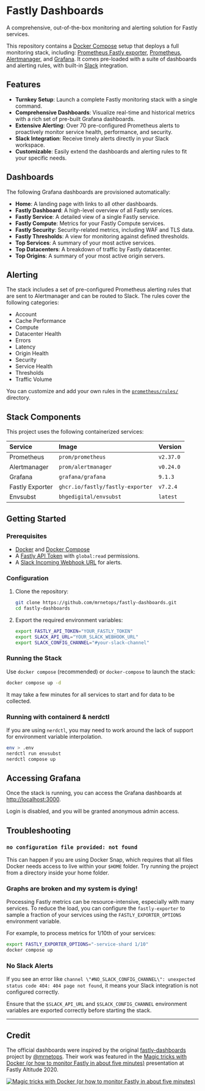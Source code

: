 # Fastly Dashboards

A comprehensive, out-of-the-box monitoring and alerting solution for Fastly services.

This repository contains a [Docker Compose][compose] setup that deploys a full monitoring stack, including: [Prometheus Fastly exporter][fastly-exporter], [Prometheus][prom], [Alertmanager][alertmanager], and [Grafana][grafana]. It comes pre-loaded with a suite of dashboards and alerting rules, with built-in [Slack][slack] integration.

## Features

- **Turnkey Setup**: Launch a complete Fastly monitoring stack with a single command.
- **Comprehensive Dashboards**: Visualize real-time and historical metrics with a rich set of pre-built Grafana dashboards.
- **Extensive Alerting**: Over 70 pre-configured Prometheus alerts to proactively monitor service health, performance, and security.
- **Slack Integration**: Receive timely alerts directly in your Slack workspace.
- **Customizable**: Easily extend the dashboards and alerting rules to fit your specific needs.

## Dashboards

The following Grafana dashboards are provisioned automatically:

- **Home**: A landing page with links to all other dashboards.
- **Fastly Dashboard**: A high-level overview of all Fastly services.
- **Fastly Service**: A detailed view of a single Fastly service.
- **Fastly Compute**: Metrics for your Fastly Compute services.
- **Fastly Security**: Security-related metrics, including WAF and TLS data.
- **Fastly Thresholds**: A view for monitoring against defined thresholds.
- **Top Services**: A summary of your most active services.
- **Top Datacenters**: A breakdown of traffic by Fastly datacenter.
- **Top Origins**: A summary of your most active origin servers.


## Alerting

The stack includes a set of pre-configured Prometheus alerting rules that are sent to Alertmanager and can be routed to Slack. The rules cover the following categories:

- Account
- Cache Performance
- Compute
- Datacenter Health
- Errors
- Latency
- Origin Health
- Security
- Service Health
- Thresholds
- Traffic Volume

You can customize and add your own rules in the [`prometheus/rules/`](prometheus/rules/) directory.

## Stack Components

This project uses the following containerized services:

| Service         | Image                            | Version   |
| :-------------- | :------------------------------- | :-------- |
| Prometheus      | `prom/prometheus`                | `v2.37.0` |
| Alertmanager    | `prom/alertmanager`              | `v0.24.0` |
| Grafana         | `grafana/grafana`                | `9.1.3`   |
| Fastly Exporter | `ghcr.io/fastly/fastly-exporter` | `v7.2.4`  |
| Envsubst        | `bhgedigital/envsubst`           | `latest`  |

## Getting Started

### Prerequisites

- [Docker](https://docs.docker.com/get-docker/) and [Docker Compose](https://docs.docker.com/compose/install/)
- A [Fastly API Token][fastly-token] with `global:read` permissions.
- A [Slack Incoming Webhook URL][slack-webhook] for alerts.

### Configuration

1. Clone the repository:

   ```bash
   git clone https://github.com/mrnetops/fastly-dashboards.git
   cd fastly-dashboards
   ```

2. Export the required environment variables:

   ```bash
   export FASTLY_API_TOKEN="YOUR_FASTLY_TOKEN"
   export SLACK_API_URL="YOUR_SLACK_WEBHOOK_URL"
   export SLACK_CONFIG_CHANNEL="#your-slack-channel"
   ```

### Running the Stack

Use `docker compose` (recommended) or `docker-compose` to launch the stack:

```bash
docker compose up -d
```

It may take a few minutes for all services to start and for data to be collected.

### Running with containerd & nerdctl

If you are using `nerdctl`, you may need to work around the lack of support for environment variable interpolation.

```bash
env > .env
nerdctl run envsubst
nerdctl compose up
```

## Accessing Grafana

Once the stack is running, you can access the Grafana dashboards at [http://localhost:3000](http://localhost:3000).

Login is disabled, and you will be granted anonymous admin access.

## Troubleshooting

### `no configuration file provided: not found`

This can happen if you are using Docker Snap, which requires that all files Docker needs access to live within your `$HOME` folder. Try running the project from a directory inside your home folder.

### Graphs are broken and my system is dying!

Processing Fastly metrics can be resource-intensive, especially with many services. To reduce the load, you can configure the `fastly-exporter` to sample a fraction of your services using the `FASTLY_EXPORTER_OPTIONS` environment variable.

For example, to process metrics for 1/10th of your services:

```bash
export FASTLY_EXPORTER_OPTIONS="-service-shard 1/10"
docker compose up
```

### No Slack Alerts

If you see an error like `channel \"#NO_SLACK_CONFIG_CHANNEL\": unexpected status code 404: 404 page not found`, it means your Slack integration is not configured correctly.

Ensure that the `$SLACK_API_URL` and `$SLACK_CONFIG_CHANNEL` environment variables are exported correctly before starting the stack.

---

## Credit
The official dashboards were inspired by the original [fastly-dashboards] project by [@mrnetops]. Their work was featured in the [Magic tricks with Docker (or how to monitor Fastly in about five minutes)][altitude-2020-video] presentation at Fastly Altitude 2020.

[![Magic tricks with Docker (or how to monitor Fastly in about five minutes)](/images/Fastly-Altitude-2020.jpeg)][altitude-2020-video]

[fastly-dashboards]: https://github.com/mrnetops/fastly-dashboards#
[compose]: https://github.com/docker/compose
[fastly-exporter]: https://github.com/peterbourgon/fastly-exporter
[fastly]: https://www.fastly.com
[fastly-token]: https://docs.fastly.com/en/guides/finding-and-managing-your-api-token
[prom]: https://prometheus.io
[grafana]: https://grafana.com
[alertmanager]: https://prometheus.io/docs/alerting/latest/alertmanager/
[slack]: https://www.slack.com
[slack-webhook]: https://api.slack.com/messaging/webhooks
[altitude-2020-video]: https://vimeo.com/480545143
[@mrnetops]: https://github.com/mrnetops
